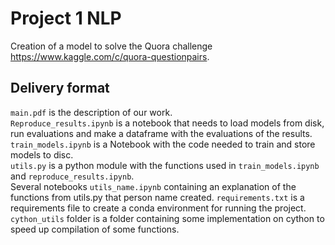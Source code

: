 # Project 1 NLP
Creation of a model to solve the Quora challenge https://www.kaggle.com/c/quora-questionpairs.
## Delivery format
`main.pdf` is the description of our work.\
`Reproduce_results.ipynb` is a notebook that needs to load models from disk, run evaluations and make a dataframe with the evaluations of the results.\
`train_models.ipynb` is a Notebook with the code needed to train and store models to disc.\
`utils.py` is a python module with the functions used in `train_models.ipynb` and `reproduce_results.ipynb`.\
 Several notebooks `utils_name.ipynb` containing an explanation of the functions from utils.py that person name created.
 `requirements.txt` is a requirements file to create a conda environment for running the project.\
 `cython_utils` folder is a folder containing some implementation on cython to speed up compilation of some functions.

